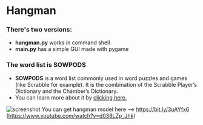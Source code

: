 # Hangman

### There's two versions:
- **hangman.py** works in command shell
- **main.py** has a simple GUI made with pygame

### The word list is **SOWPODS**
- **SOWPODS** is a word list commonly used in word puzzles and games (like Scrabble for example). It is the combination of the Scrabble Player’s Dictionary and the Chamber’s Dictionary. 
- You can learn more about it by <a href="https://en.wikipedia.org/wiki/Collins_Scrabble_Words">clicking here.</a>

![screenshot](https://user-images.githubusercontent.com/86803100/135766662-8b075d7a-9658-4303-aa5e-364ac55edb2c.png)
You can get hangman model here --> https://bit.ly/3uAYfx6 (https://www.youtube.com/watch?v=d038LZp_Jhk)
